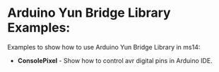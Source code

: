 Arduino Yun Bridge Library Examples:
=======

Examples to show how to use Arduino Yun Bridge Library in ms14:

- **ConsolePixel** - Show how to control avr digital pins in Arduino IDE.
